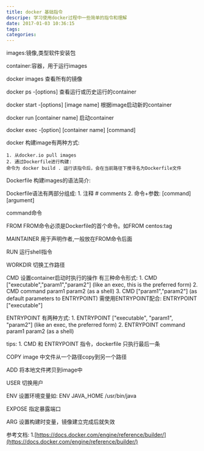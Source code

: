 ```yaml
---
title: docker 基础指令
descripe: 学习使用docker过程中一些简单的指令和理解
date: 2017-01-03 10:36:15
tags:
categories:
---
```

images:镜像,类型软件安装包

container:容器，用于运行images

docker images 查看所有的镜像

docker ps -[options] 查看运行或历史运行的container

docker start -[options] [image name] 根据image启动新的container

docker run [container name] 启动container

docker exec -[option] [container name] [command]

docker 构建image有两种方式:

    1. 从docker.io pull images
    2. 通过Dockerfile进行构建: 
    命令为 docker build . 运行该指令后，会在当前路径下搜寻名为Dockerfile文件

Dockerfile 构建images的语法简介:

Dockerfile语法有两部分组成:
    1. 注释 # comments
    2. 命令+参数: [command] [argument]

command命令

FROM FROM命令必须是Dockerfile的首个命令。如FROM centos:tag

MAINTAINER 用于声明作者,一般放在FROM命令后面

RUN 运行shell指令

WORKDIR 切换工作路径

CMD 设置container启动时执行的操作 有三种命令形式:
    1. CMD ["executable","param1","param2"] (like an exec, this is the preferred form)
    2. CMD command param1 param2 (as a shell)
    3. CMD ["param1","param2"] (as default parameters to ENTRYPOINT) 需使用ENTRYPOINT配合: ENTRYPOINT ["executable"]

ENTRYPOINT 有两种方式:
    1. ENTRYPOINT ["executable", "param1", "param2"] (like an exec, the preferred form)
    2. ENTRYPOINT command param1 param2 (as a shell)

tips:
    1. CMD 和 ENTRYPOINT 指令，dockerfile 只执行最后一条

COPY image 中文件从一个路径copy到另一个路径

ADD 将本地文件拷贝到image中

USER 切换用户

ENV 设置环境变量如: ENV JAVA_HOME /usr/bin/java

EXPOSE 指定暴露端口

ARG 设置构建时变量，镜像建立完成后就失效

参考文档:
1.[https://docs.docker.com/engine/reference/builder/](https://docs.docker.com/engine/reference/builder/)
